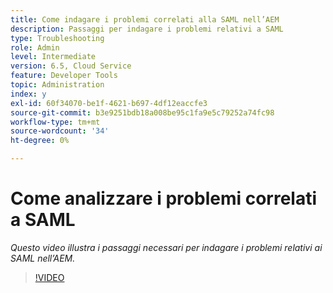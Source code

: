 ```yaml
---
title: Come indagare i problemi correlati alla SAML nell’AEM
description: Passaggi per indagare i problemi relativi a SAML
type: Troubleshooting
role: Admin
level: Intermediate
version: 6.5, Cloud Service
feature: Developer Tools
topic: Administration
index: y
exl-id: 60f34070-be1f-4621-b697-4df12eaccfe3
source-git-commit: b3e9251bdb18a008be95c1fa9e5c79252a74fc98
workflow-type: tm+mt
source-wordcount: '34'
ht-degree: 0%

---
```


# Come analizzare i problemi correlati a SAML

*Questo video illustra i passaggi necessari per indagare i problemi relativi ai SAML nell’AEM.*

>[!VIDEO](https://video.tv.adobe.com/v/335466?quality=12&learn=on)
